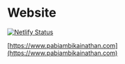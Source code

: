 # Website

[![Netlify Status](https://api.netlify.com/api/v1/badges/1cdaded8-e324-4972-aa0a-9156ccca2f86/deploy-status)](https://app.netlify.com/sites/laughing-albattani-36d8ca/deploys)

[https://www.pabiambikainathan.com](https://www.pabiambikainathan.com)
